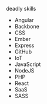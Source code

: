 deadly skills
* Angular
* Backbone
* CSS
* Ember
* Express
* GitHub
* IoT
* JavaScript
* NodeJS
* PHP
* React
* SaaS
* SASS